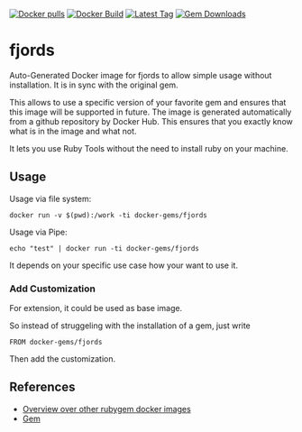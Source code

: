 [![Docker pulls](https://img.shields.io/docker/pulls/rubygem/fjords.svg)](https://hub.docker.com/r/rubygem/fjords/)
[![Docker Build](https://img.shields.io/docker/automated/rubygem/fjords.svg)](https://hub.docker.com/r/rubygem/fjords/)
[![Latest Tag](https://img.shields.io/github/tag/docker-rubygem/fjords.svg)](https://hub.docker.com/r/rubygem/fjords/)
[![Gem Downloads](https://img.shields.io/gem/dt/fjords.svg)](https://rubygems.org/gems/fjords/)
# fjords

Auto-Generated Docker image for fjords to allow simple usage without installation.
It is in sync with the original gem.

This allows to use a specific version of your favorite gem and ensures that this image will be supported in future.
The image is generated automatically from a github repository by Docker Hub.
This ensures that you exactly know what is in the image and what not.

It lets you use Ruby Tools without the need to install ruby on your machine.

## Usage

Usage via file system:

`docker run -v $(pwd):/work -ti docker-gems/fjords`

Usage via Pipe:

`echo "test" | docker run -ti docker-gems/fjords`

It depends on your specific use case how your want to use it.

### Add Customization

For extension, it could be used as base image.

So instead of struggeling with the installation of a gem, just write

`FROM docker-gems/fjords`

Then add the customization.

## References

 - [Overview over other rubygem docker images](https://github.com/thinkbot/docker-rubygem)
 - [Gem](https://rubygems.org/gems/fjords/)
